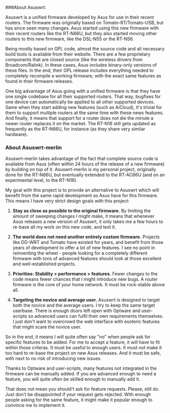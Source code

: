 ###About Asuswrt:

Asuswrt is a unified firmware developed by Asus for use in their recent routers.  The firmware was originally based on Tomato-RT/Tomato-USB, but has since seen many changes.  Asus started using this new firmware with their recent routers like the RT-N66U, but they also started moving other routers to this new firmware, like the DSL-N55 or the RT-N56.

Being mostly based on GPL code, almost the source code and all necessary build tools is available from their website.  There are a few proprietary components that are closed source (like the wireless drivers from Broadcom/Ralink).  In these cases, Asus includes binary-only versions of these files.  In the end, their GPL release includes everything needed to completely recompile a working firmware, with the exact same features as found in their firmware releases.

One big advantage of Asus going with a unified firmware is that they have one single codebase for all their supported routers.  That way, bugfixes for one device can automatically be applied to all other supported devices.  Same when they start adding new features (such as AiCloud), it's trivial for them to support multiple routers at the same time with these news features.  And finally, it means that support for a router does not die the minute a newer router replaces it on the market.  The RT-N16 still gets updated as frequently as the RT-N66U, for instance (as they share very similar hardware).

### About Asuswrt-merlin

Asuswrt-merlin takes advantage of the fact that complete source code is available from Asus (often within 24 hours of the release of a new firmware) by building on top of it.  Asuswrt-merlin is my personal project, originally done for the RT-N66U, but eventually extended to the RT-AC66U (and on an experimental level, to the RT-N16).

My goal with this project is to provide an alternative to Asuswrt which will benefit from the same rapid development as Asus have for this firmware.  This means I have very strict design goals with this project:

1. **Stay as close as possible to the original firmware.**  By limiting the amount of sweeping changes I might make, it means that whenever Asus releases a new version of Asuswrt, it only takes me a few hours to re-base all my work on this new code, and test it.

2. **The world does not need another entirely custom firmware.**  Projects like DD-WRT and Tomato have existed for years, and benefit from those years of development to offer a lot of new features.  I see no point in reinventing the wheel - people looking for a completely different firmware with tons of advanced features should look at those excellent and well-established projects.

3. **Priorities: Stability > performance > features.**  Fewer changes to the code means fewer chances that I might introduce new bugs.  A router firmware is the core of your home network.  It must be rock-stable above all.

4. **Targeting the novice and average user.** Asuswrt is designed to target both the novice and the average users.  I try to keep the same target userbase.  There is enough doors left open with Optware and user-scripts so advanced users can fulfil their own requirements themselves.  I just don't want to overcrowd the web interface with esoteric features that might scare the novice user.


So in the end, it means I will quite often say "no" when people ask for specific features to be added.  For me to accept a feature, it will have to fit within those criteras.  It must be useful to enough users.  It must not make it too hard to re-base the project on new Asus releases.  And it must be safe, with next to no risk of introducing new issues.

Thanks to Optware and user-scripts, many features not integrated in the firmware can be manually added.  If you are advanced enough to need a feature, you will quite often be skilled enough to manually add it.

That does not mean you should't ask for feature requests.  Please, still do.  Just don't be disappointed if your request gets rejected.  With enough people asking for the same feature, it might make it popular enough to convince me to implement it.
